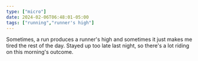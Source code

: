 ```yaml
---
type: ["micro"]
date: 2024-02-06T06:48:01-05:00
tags: ["running","runner's high"]
---
```

Sometimes, a run produces a runner's high and sometimes it just makes me tired the rest of the day. Stayed up too late last night, so there's a lot riding on this morning's outcome.
